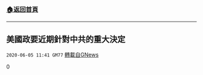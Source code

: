 ###  [:house:返回首頁](https://github.com/ourhimalayas/txt)
---

## 美國政要近期針對中共的重大決定
`2020-06-05 11:41 GM77` [轉載自GNews](https://gnews.org/zh-hant/223601/)

0
